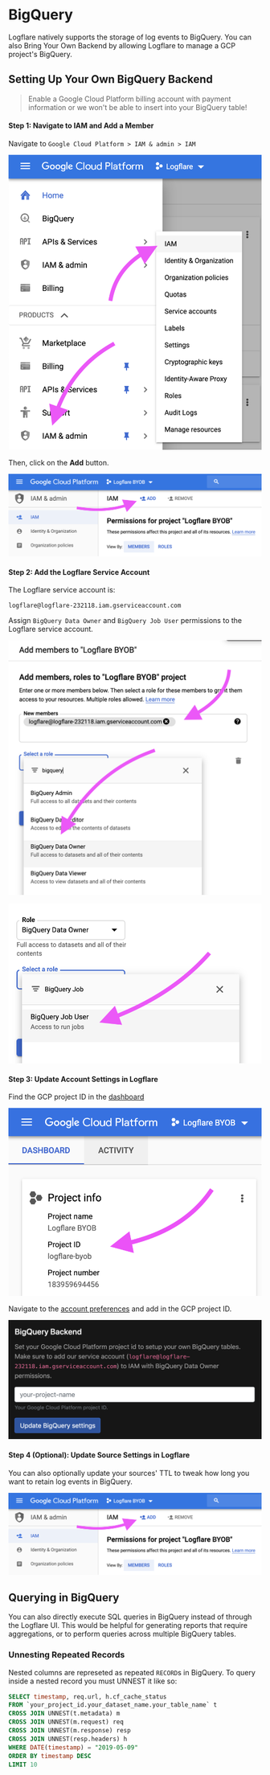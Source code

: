 # BigQuery

Logflare natively supports the storage of log events to BigQuery. You can also Bring Your Own Backend by allowing Logflare to manage a GCP project's BigQuery.

## Setting Up Your Own BigQuery Backend

> Enable a Google Cloud Platform billing account with payment information or we won't be able to insert into your BigQuery table!

#### Step 1: Navigate to IAM and Add a Member

Navigate to `Google Cloud Platform > IAM & admin > IAM`

![Navigate to IAM](./navigate-to-iam.png)

Then, click on the **Add** button.

![Add a Member](./add-a-member.png)

#### Step 2: Add the Logflare Service Account

The Logflare service account is:

```
logflare@logflare-232118.iam.gserviceaccount.com
```

Assign `BigQuery Data Owner` and `BigQuery Job User` permissions to the Logflare service account.

![BigQuery Data Owner Permissions](./add-service-account-with-permissions.png)

![BigQuery Job User Permissions](./bq-job-user-permissions.png)

#### Step 3: Update Account Settings in Logflare

Find the GCP project ID in the [dashboard](https://console.cloud.google.com/home/dashboard)

![Get BigQuery Project ID](./get-project-id.png)

Navigate to the [account preferences](https://logflare.app/account/edit) and add in the GCP project ID.

![Set BigQuery Project ID](./set-project-id.png)

#### Step 4 (Optional): Update Source Settings in Logflare

You can also optionally update your sources' TTL to tweak how long you want to retain log events in BigQuery.

![Set Source TTL](./add-a-member.png)

## Querying in BigQuery

You can also directly execute SQL queries in BigQuery instead of through the Logflare UI. This would be helpful for generating reports that require aggregations, or to perform queries across multiple BigQuery tables.

### Unnesting Repeated Records

Nested columns are represeted as repeated `RECORD`s in BigQuery. To query inside a nested record you must UNNEST it like so:

```sql
SELECT timestamp, req.url, h.cf_cache_status
FROM `your_project_id.your_dataset_name.your_table_name` t
CROSS JOIN UNNEST(t.metadata) m
CROSS JOIN UNNEST(m.request) req
CROSS JOIN UNNEST(m.response) resp
CROSS JOIN UNNEST(resp.headers) h
WHERE DATE(timestamp) = "2019-05-09"
ORDER BY timestamp DESC
LIMIT 10
```
